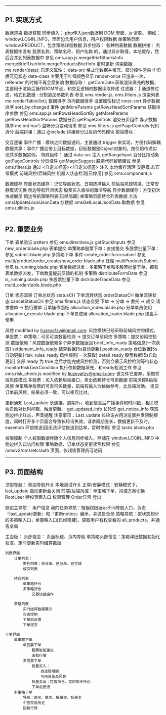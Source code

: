 --------------------------------------------------------------------------------
P1. 实现方式
--------------------------------------------------------------------------------
数据渲染
	数据获取
		同步植入：
            php传入json数据到 DOM 里面，js 读取。
            例如：
                window.LOGIN_INFO，里面包含用户信息，用户权限数据
                单策略页面 window.PRODUCT，包含策略详细数据
		异步拉取：
            各种列表数据
		数据拼接：
            列表数据中没有 股票名称、策略名称、用户名称 的，通过异步取得，本地缓存，然后合并到列表数据中
            参见 oms.app.js mergeBriefStocksInfo mergeBriefUserInfo mergeProductsBriefInfo
		定时更新
	渲染数据
        me.render(data);
        自定义属性：
            data-src    格式化数据并填充、部分控件渲染
            if          切换可见状态
            data-class  主要用于红绿颜色显示
            render-once 只渲染一次，reRender 的时候不再会受影响
        数据存取：
            getCoreData 获取渲染填充的数据，主要用于渲染后操作DOM节点，和交互逻辑的数据读取传递
        过滤器：
            | 通道符过滤，格式化数据
            : 分割追加参数列表
        参见 oms.render.js, oms.filters.js
	渲染列表
        me.renderTable(list);
		数据排序
            页内数据排序
                设置属性标记 inner-sort
            异步数据排序
                sort_by:changed 事件
                getMoreParams getRowsHeadSortParams 获取排序参数
            参见 oms.app.js setRowsHeadSortBy getMoreParams getRowsHeadSortParams
		数据分页
            getPageControls 渲染分页组件
            异步数据排序
                me.on('nav') 监听分页变动请求
                参见 oms.filters.js getPageControls
代码拆分
	后端拼接：通过 @include 拼接拆分过后的代码模块
	前端模块：
    <div comment="模块容器">
        <div comment="模块内容"></div>
        <script>
        (function(){
            var me = $(this);
            //模块逻辑代码....
        }).call(document.scripts[document.scripts.length-1].parentNode);
        </script>
    </div>

交互逻辑
	事件广播：模块之间数据通讯，主要通过 trigger 来实现，方便代码解耦
	数据共享：事件广播会带上目标数据，目标数据是Object对象的，按引用传递实现共享数据实例。
	特殊组件：
        通过 data-src 注入
            getRangeInput    百分比拖动条
            getPageControls  分页控件
            getMagicSuggest  股票代码智能建议
            参见 oms.filters.js
        通过 <自定义标签></自定义标签> 注入
            <clearLocalStorage></clearLocalStorage> 本地缓存清理
            <silentCtrl></silentCtrl>               安静模式/正常模式
            <RiskCtrl></RiskCtrl>                   前端风控/后端风控
            <robotStatus></robotStatus>             机器人状态检测[已停用]
            参见 oms.component.js

数据缓存
	界面状态缓存：记忆导航状态、日期选择输入
        前后端风控切换、正常安静模式切换
        侧边导航开闭状态
        股票买入板块的激活导航
	异步数据缓存：方便初次快速展示
        侧边导航策略列表[已经隐藏]
        单策略页面持仓列表数据
    方法
        omsUpdateLocalJsonData 存数据
        omsGetLocalJsonData    取数据
        参见 oms.utilities.js

--------------------------------------------------------------------------------
P2. 重要业务
--------------------------------------------------------------------------------
下单
	表单验证
        pattern 参见 oms.directives.js
        getStuckInputs 参见 new_order.blade.php
	表单提交
        单策略单股票下单：直接提交
        多股票批量下单：参见 submit.blade.php
        多策略下单
            事件 create_order:form:submit 参见 multi/product/order_create/new_order.blade.php
            处理 multiProductsSubmit 参见 is_running.blade.php
    表单数据派发：多策略下单和多股票批量下单，都有表单数据派发，下单数量提前反馈的机制
        多策略 distributeFormDate 参见 is_running.blade.php
        多股票批量下单 distributeTradeData 参见 multi_order/table.blade.php

订单
	状态流转
        订单总状态    statusCH
        下单流转状态  orderStatusCH
        撤单流转状态  cancelStatusCH
        参见 oms.filters.js
	状态变更
        下单 -> 分单 -> 委托 -> 成交
        请求撤单 -> 执行撤单
        订单操作面板
            allocation_index.blade.php   分单单员使用
            allocation_execute.blade.php 下单员使用
            allocation_trader.blade.php 操盘手使用

风控 modified by liuzeyafzy@gmail.com: 风控模块已经采取前端风控的模式。
    单股票：
        单策略：可买可卖数量检测 -> 提交订单前风控
        多策略：提交前风控检测
        数据依赖：风控数据依赖多个异步数据返回
            brief_info_ready        策略信息[一次获取]
            settlement_info_ready   结算数据[5s自动更新]
            position_ready          仓位数据[5s自动更新]
            risk_rules_ready        风控规则[一次获取]
            detail_ready            股票数据[5s自动更新]
            全部 ready 为 true 之后才能完成风控检测，否则会展示风控检测等待状态
            monitorRiskTaskCondition 执行依赖数据填充，和ready检测工作
            参见 oms.risk_check.js modified by liuzeyafzy@gmail.com: 该文件已废弃，采取前端风控模式
    多股票：买入依赖后端接口，卖出依赖持仓可卖数据
    前端风控&后端风控
        单策略单股票的可卖可买数量，前端有输入价格做参考，比后端准确。
        提交订单前风控，结果必须一致，可以相互比对。

更新通知
	Last_update 长连接，周期3s，收到信息后广播事件和时间戳，相关模块自动对比时间戳，触发更新。
        get_updated_info 长轮询
        get_notice_info  获取侧边栏小红点，声音提醒
        注意事项：Last_update 长轮询占用浏览器并发限制额度，同时打开多个页面会导致长轮询失效，请求周期变长，数据更新不及时。
    easemob 环信推送[因无法评估推送到达率，暂时停用]
    参见 tasks.blade.php

权限控制
    个人权限数据伴随个人信息同步植入，存储在 window.LOGIN_INFO 中
    侧边栏入口访问权限
    策略数据、订单状态变更读写权限
    参见 /omsv2/oms/etc/auth 页面，仅超级管理员可访问

--------------------------------------------------------------------------------
P3. 页面结构
--------------------------------------------------------------------------------
顶部导航：
    侧边导航开关
    本地测试开关
        正常/安静模式：安静模式下，last_update 自动更新会关闭
        前端/后端风控：单策略下单，风控方案切换
    RootUser 特权页面入口
        权限管理
        Order异常
    登出

侧边主导航：
    用户信息
    我的任务导航：根据权限展示不同导航入口，负责『last_update更新』和『更新notice』展示，并通告全局
    策略导航：按状态划分的多策略入口，单策略入口[已经隐藏]，获取用户有权查看的 all_products，并通告全局

主面板：
    头部信息：
        页面标题、页内导航
        单策略头部信息：策略详细数据初始化获取，定时更新实时结算数据

    列表界面
        订单列表：
            委托列表：未分单、已分单、已完成
            成交列表

        持仓列表
            单策略持仓
            多策略持仓
                交易快捷操作

        策略列表
            实时结算数据展示
            勾选控制
            下单前反馈
            下单提交

    下单界面
        单策略下单
            单股票下单
                股票智能建议
                五档行情
            多股票下单
                批量买入：
                    自选股增删
                    可用资金及风控
                批量卖出：拉取持仓，实时同步持仓
                下单前反馈
        多策略下单
            导航：单买、单卖、批量买、批量卖
            个股交易历史
            指数行情
